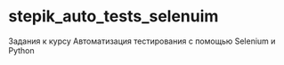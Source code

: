 # stepik_auto_tests_selenuim
Задания к курсу Автоматизация тестирования с помощью Selenium и Python
